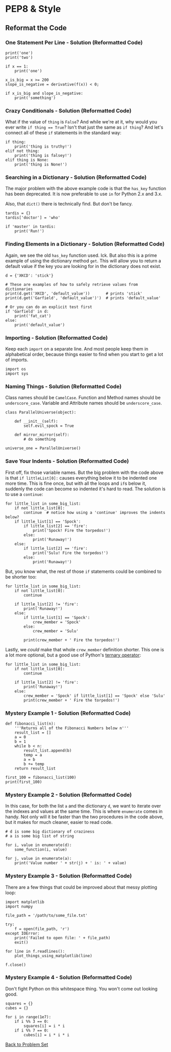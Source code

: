 # PEP8 & Style

## Reformat the Code

### One Statement Per Line - Solution (Reformatted Code)

    print('one')
    print('two')
    
    if x == 1:
        print('one')
    
    x_is_big = x >= 200
    slope_is_negative = derivative(f(x)) < 0;
    
    if x_is_big and slope_is_negative:
        print('something')

### Crazy Conditionals -  Solution (Reformatted Code)

What if the value of `thing` is `False`? And while we're at it, why would you ever write `if thing == True`? Isn't that just the same as `if thing`? And let's connect all of these `if` statements in the standard way:

    if thing:
        print('thing is truthy!')
    elif not thing:
        print('thing is falsey!')
    elif thing is None:
        print('thing is None!')

### Searching in a Dictionary - Solution (Reformatted Code)

The major problem with the above example code is that the `has_key` function has been deprecated. It is now preferable to use `in` for Python 2.x and 3.x.

Also, that `dict()` there is technically find. But don't be fancy.

    tardis = {}
    tardis['doctor'] = 'who'

    if 'master' in tardis:
        print('Run!')

### Finding Elements in a Dictionary - Solution (Reformatted Code)

Again, we see the old `has_key` function used. Ick. But also this is a prime example of using the dictionary method `get`. This will allow you to return a default value if the key you are looking for in the dictionary does not exist.

    d = {'XKCD': 'stick'}
    
    # These are examples of how to safely retrieve values from dictionaries
    print(d.get('XKCD', 'default_value'))       # prints 'stick'
    print(d.get('Garfield', 'default_value')')  # prints 'default_value'

    # Or you can do an explicit test first
    if 'Garfield' in d:
        print('fat_cat')
    else:
        print('default_value')


### Importing - Solution (Reformatted Code)

Keep each `import` on a separate line. And most people keep them in alphabetical order, because things easier to find when you start to get a lot of imports.

    import os
    import sys

### Naming Things - Solution (Reformatted Code)

Class names should be `CamelCase`.
Function and Method names should be `underscore_case`.
Variable and Attribute names should be `underscore_case`.

    class ParallelUniverse(object):
    
        def __init__(self):
            self.evil_spock = True
        
        def mirror_mirror(self):
            # do something
        
    universe_one = ParallelUniverse()

### Save Your Indents - Solution (Reformatted Code)

First off, fix those variable names. But the big problem with the code above is that `if littleList[0]:` causes everything below it to be indented one more time. This is fine once, but with all the loops and `if`s below it, suddenly the code can become so indented it's hard to read. The solution is to use a `continue`:

    for little_list in some_big_list:
        if not little_list[0]:
            continue  # notice how using a 'continue' improves the indents below?
        if little_list[1] == 'Spock':
            if little_list[2] == 'fire':
                print('Spock! Fire the torpedos!')
            else:
                print('Runaway!')
        else:
            if little_list[2] == 'fire':
                print('Sulu! Fire the torpedos!')
            else:
                print('Runaway!')

But, you know what, the rest of those `if` statements could be combined to be shorter too:

    for little_list in some_big_list:
        if not little_list[0]:
            continue
        
        if little_list[2] != 'fire':
            print('Runaway!')
        else:
            if little_list[1] == 'Spock':
                crew_member = 'Spock'
            else:
                crew_member = 'Sulu'
            
            print(crew_member + ' Fire the torpedos!')

Lastly, we *could* make that whole `crew_member` definition shorter. This one is a lot more optional, but a good use of Python's [ternary operator](http://www.blog.pythonlibrary.org/2012/08/29/python-101-the-ternary-operator/):

    for little_list in some_big_list:
        if not little_list[0]:
            continue
        
        if little_list[2] != 'fire':
            print('Runaway!')
        else:
            crew_member = 'Spock' if little_list[1] == 'Spock' else 'Sulu'
            print(crew_member + ' Fire the torpedos!')

### Mystery Example 1 - Solution (Reformatted Code)

    def fibonacci_list(n):
        '''Returns all of the Fibonacci Numbers below n'''
        result_list = []
        a = 0
        b = 1
        while b < n:
            result_list.append(b)
            temp = a
            a = b
            b += temp
        return result_list
    
    first_100 = fibonacci_list(100)
    print(first_100)

### Mystery Example 2 - Solution (Reformatted Code)

In this case, for both the list `a` and the dictionary `d`, we want to iterate over the indexes and values at the same time. This is where `enumerate` comes in handy. Not only will it be faster than the two procedures in the code above, but it makes for much cleaner, easier to read code.

    # d is some big dictionary of craziness
    # a is some big list of string
    
    for i, value in enumerate(d):
        some_function(i, value)
    
    for j, value in enumerate(a):
        print('Value number ' + str(j) + ' is: ' + value)

### Mystery Example 3 - Solution (Reformatted Code)

There are a few things that could be improved about that messy plotting loop:

    import matplotlib
    import numpy
    
    file_path = '/path/to/some_file.txt'
    
    try:
        f = open(file_path, 'r')
    except IOError:
        print('Failed to open file: ' + file_path)
        exit()
    
    for line in f.readlines():
        plot_things_using_matplotlib(line)
    
    f.close()

### Mystery Example 4 - Solution (Reformatted Code)

Don't fight Python on this whitespace thing. You won't come out looking good.

    squares = {}
    cubes = {}
    
    for i in range(1e7):
        if i %% 3 == 0:
            squares[i] = i * i
        if i %% 7 == 0:
            cubes[i] = i * i * i

[Back to Problem Set](problem_set_1_pep8.md)
